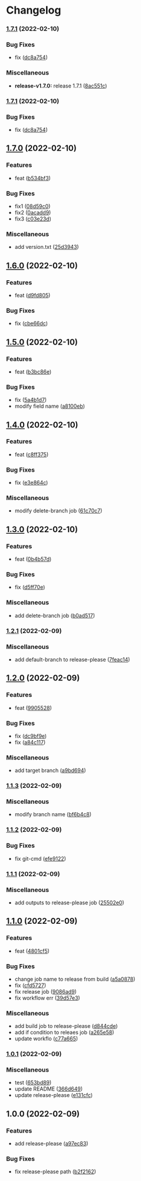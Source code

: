 # Changelog

### [1.7.1](https://github.com/nyuta01/trunk-based-demo/compare/v1.7.0...v1.7.1) (2022-02-10)


### Bug Fixes

* fix ([dc8a754](https://github.com/nyuta01/trunk-based-demo/commit/dc8a754fdf961bce698c7003089da7f9f6e32db4))


### Miscellaneous

* **release-v1.7.0:** release 1.7.1 ([8ac551c](https://github.com/nyuta01/trunk-based-demo/commit/8ac551c64ac7c4458c7b4905cf020e3a2dfed2f9))

### [1.7.1](https://github.com/nyuta01/trunk-based-demo/compare/v1.7.0...v1.7.1) (2022-02-10)


### Bug Fixes

* fix ([dc8a754](https://github.com/nyuta01/trunk-based-demo/commit/dc8a754fdf961bce698c7003089da7f9f6e32db4))

## [1.7.0](https://github.com/nyuta01/trunk-based-demo/compare/v1.6.0...v1.7.0) (2022-02-10)


### Features

* feat ([b534bf3](https://github.com/nyuta01/trunk-based-demo/commit/b534bf30bd45f77c43fb8b62ec5b131572efcc77))


### Bug Fixes

* fix1 ([08d59c0](https://github.com/nyuta01/trunk-based-demo/commit/08d59c08317fbe087ab337a17246bab21550b877))
* fix2 ([0acadd9](https://github.com/nyuta01/trunk-based-demo/commit/0acadd938f0da96919626d76c759c74cfa12b248))
* fix3 ([c03e23d](https://github.com/nyuta01/trunk-based-demo/commit/c03e23de63f6f3fac75aaa5c6c94e85de1b40cc9))


### Miscellaneous

* add version.txt ([25d3943](https://github.com/nyuta01/trunk-based-demo/commit/25d3943fab4aa06c5dbb55df2e98d1092317358a))

## [1.6.0](https://github.com/nyuta01/trunk-based-demo/compare/v1.5.0...v1.6.0) (2022-02-10)


### Features

* feat ([d9fd805](https://github.com/nyuta01/trunk-based-demo/commit/d9fd805fdbc8f6862fd2bb5fcf3e56f028410a51))


### Bug Fixes

* fix ([cbe66dc](https://github.com/nyuta01/trunk-based-demo/commit/cbe66dc0a121ddd1c8d89054e94e5c5c3d0032ce))

## [1.5.0](https://github.com/nyuta01/trunk-based-demo/compare/v1.4.0...v1.5.0) (2022-02-10)


### Features

* feat ([b3bc86e](https://github.com/nyuta01/trunk-based-demo/commit/b3bc86e0f8a74ef1c1728d4f9100e3fbecf2ef6b))


### Bug Fixes

* fix ([5a4b1d7](https://github.com/nyuta01/trunk-based-demo/commit/5a4b1d73258ba9dc51d411d36aeb2f3c4f635b10))
* modify field name ([a8100eb](https://github.com/nyuta01/trunk-based-demo/commit/a8100eb2382acc279125ea0ec729b2fa05170794))

## [1.4.0](https://github.com/nyuta01/trunk-based-demo/compare/v1.3.0...v1.4.0) (2022-02-10)


### Features

* feat ([c8ff375](https://github.com/nyuta01/trunk-based-demo/commit/c8ff375a300422302bfd5e11dcd2cd8f52a52bef))


### Bug Fixes

* fix ([e3e864c](https://github.com/nyuta01/trunk-based-demo/commit/e3e864cd273fd69a5c5a08ae71e4ec0eda407ee5))


### Miscellaneous

* modify delete-branch job ([61c70c7](https://github.com/nyuta01/trunk-based-demo/commit/61c70c7b2bc4ef8ab9c6c84b4b7d78560cb2b94f))

## [1.3.0](https://github.com/nyuta01/trunk-based-demo/compare/v1.2.1...v1.3.0) (2022-02-10)


### Features

* feat ([0b4b57d](https://github.com/nyuta01/trunk-based-demo/commit/0b4b57d2108b336cba062d34bce8e1b550cf2174))


### Bug Fixes

* fix ([d5ff70e](https://github.com/nyuta01/trunk-based-demo/commit/d5ff70e74a0820e2774a5a24c3ab64cefeb994a4))


### Miscellaneous

* add delete-branch job ([b0ad517](https://github.com/nyuta01/trunk-based-demo/commit/b0ad517b53bdc955a33eee041fe67d5e82bc028f))

### [1.2.1](https://github.com/nyuta01/trunk-based-demo/compare/v1.2.0...v1.2.1) (2022-02-09)


### Miscellaneous

* add default-branch to release-please ([7feac14](https://github.com/nyuta01/trunk-based-demo/commit/7feac149ef3dfc0d0799bd55ff065bcdfcfbfe83))

## [1.2.0](https://github.com/nyuta01/trunk-based-demo/compare/v1.1.3...v1.2.0) (2022-02-09)


### Features

* feat ([9905528](https://github.com/nyuta01/trunk-based-demo/commit/9905528c44396cedff588729dd3936cbf90f4f1d))


### Bug Fixes

* fix ([dc9bf9e](https://github.com/nyuta01/trunk-based-demo/commit/dc9bf9e75f6adc253bef2562c7fbdbf8471b0cae))
* fix ([a84c117](https://github.com/nyuta01/trunk-based-demo/commit/a84c11763e4e69204eef68bf315d09a4711c9945))


### Miscellaneous

* add target branch ([a9bd694](https://github.com/nyuta01/trunk-based-demo/commit/a9bd6941887ff3e01f8a221dc016d83d407f5da4))

### [1.1.3](https://github.com/nyuta01/trunk-based-demo/compare/v1.1.2...v1.1.3) (2022-02-09)


### Miscellaneous

* modify branch name ([bf6b4c8](https://github.com/nyuta01/trunk-based-demo/commit/bf6b4c818f17c2dfccc3132a483e8ad75af00cd2))

### [1.1.2](https://github.com/nyuta01/trunk-based-demo/compare/v1.1.1...v1.1.2) (2022-02-09)


### Bug Fixes

* fix git-cmd ([efe9122](https://github.com/nyuta01/trunk-based-demo/commit/efe91220bda0b1c9ae71533be5dbc981e51fc1ea))

### [1.1.1](https://github.com/nyuta01/trunk-based-demo/compare/v1.1.0...v1.1.1) (2022-02-09)


### Miscellaneous

* add outputs to release-please job ([25502e0](https://github.com/nyuta01/trunk-based-demo/commit/25502e0e78c76a5f62061eae9a9daed0f1146b02))

## [1.1.0](https://github.com/nyuta01/trunk-based-demo/compare/v1.0.1...v1.1.0) (2022-02-09)


### Features

* feat ([4801cf5](https://github.com/nyuta01/trunk-based-demo/commit/4801cf5631556b5f3f257464b588f28a79392280))


### Bug Fixes

* change job name to release from build ([a5a0878](https://github.com/nyuta01/trunk-based-demo/commit/a5a0878a34ff75800618a68b772cbf78d264e5f2))
* fix ([cfd5727](https://github.com/nyuta01/trunk-based-demo/commit/cfd57270628d5bb6f7bb07d0b749b04f746ff971))
* fix release job ([9086ad9](https://github.com/nyuta01/trunk-based-demo/commit/9086ad940f8aa3c74bf06bd2fef1eb6ad8a6b66c))
* fix workflow err ([39d57e3](https://github.com/nyuta01/trunk-based-demo/commit/39d57e36d5960710d585036a362ec169e3dcb8cf))


### Miscellaneous

* add build job to release-please ([d844cde](https://github.com/nyuta01/trunk-based-demo/commit/d844cde76d90730830a5d36f8c69287745f76292))
* add if condition to releaes job ([a265e58](https://github.com/nyuta01/trunk-based-demo/commit/a265e5868d90a406d7735c83a1c88d29ed2572df))
* update workflo ([c77a665](https://github.com/nyuta01/trunk-based-demo/commit/c77a665e7ed70dc110d1ffb649e500497932661c))

### [1.0.1](https://github.com/nyuta01/trunk-based-demo/compare/v1.0.0...v1.0.1) (2022-02-09)


### Miscellaneous

* test ([653bd89](https://github.com/nyuta01/trunk-based-demo/commit/653bd891fcbd7897e3bffc984818ebc11e08245a))
* update README ([366d649](https://github.com/nyuta01/trunk-based-demo/commit/366d649a1b4a69d5c9a870602d3be9f59776f406))
* update release-please ([e131cfc](https://github.com/nyuta01/trunk-based-demo/commit/e131cfc77819c92c8de0e13dd1a93a13e5d08fce))

## 1.0.0 (2022-02-09)


### Features

* add release-please ([a97ec83](https://github.com/nyuta01/trunk-based-demo/commit/a97ec83fb735b1716e6251a148f02f216e42e0ec))


### Bug Fixes

* fix release-please path ([b2f2162](https://github.com/nyuta01/trunk-based-demo/commit/b2f216211226d0c19f6698489c160c52f6700129))
